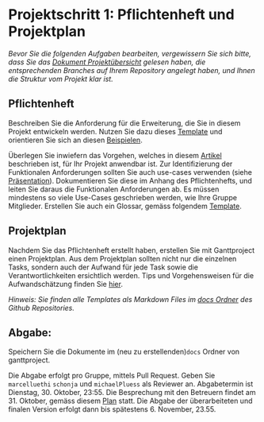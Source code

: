# Projektschritt 1: Pflichtenheft und Projektplan

*Bevor Sie die folgenden Aufgaben bearbeiten, vergewissern Sie sich bitte, dass Sie das [Dokument Projektübersicht](../project-summary.html) gelesen haben, die entsprechenden Branches auf Ihrem Repository angelegt haben, und Ihnen die Struktur vom Projekt klar ist.*

## Pflichtenheft
Beschreiben Sie die Anforderung für die Erweiterung, die Sie in diesem Projekt entwickeln werden. Nutzen Sie dazu dieses [Template](../templates/pflichtenheft-template.html) und orientieren Sie sich an diesen [Beispielen](https://adam.unibas.ch/goto_adam_file_732351_download.html).

Überlegen Sie inwiefern das Vorgehen, welches in diesem [Artikel](https://adam.unibas.ch/goto_adam_file_732353_download.html) beschrieben ist,
für Ihr Projekt anwendbar ist. Zur Identifizierung der Funktionalen Anforderungen sollten Sie auch use-cases verwenden (siehe [Präsentation](../../week6/slides/use-cases.html)). Dokumentieren Sie diese im Anhang des Pflichtenhefts, und leiten Sie daraus die Funktionalen Anforderungen ab. Es müssen mindestens so viele Use-Cases geschrieben werden, wie Ihre Gruppe Mitglieder. Erstellen Sie auch ein Glossar, gemäss folgendem [Template](../templates/glossar.html).

## Projektplan
Nachdem Sie das Pflichtenheft erstellt haben, erstellen Sie mit Ganttproject einen Projektplan. Aus dem Projektplan sollten nicht nur die einzelnen Tasks, sondern auch der Aufwand für jede Task sowie die Verantwortlichkeiten ersichtlich werden. Tips und Vorgehensweisen für die Aufwandschätzung finden Sie [hier](https://adam.unibas.ch/goto_adam_file_732352_download.html).

*Hinweis: Sie finden alle Templates als Markdown Files im [docs Ordner](https://github.com/unibas-sweng/software-engineering/tree/master/docs/project) des Github Repositories.*


## Abgabe: 
Speichern Sie die Dokumente im (neu zu erstellenden)```docs``` Ordner von ganttproject.

Die Abgabe erfolgt pro Gruppe, mittels Pull Request. Geben Sie ```marcelluethi``` ```schonja``` und ```michaelPluess``` als Reviewer an. Abgabetermin ist Dienstag, 30. Oktober, 23:55. 
Die Besprechung mit den Betreuern findet am 31. Oktober, gemäss diesem [Plan](https://adam.unibas.ch/goto_adam_fold_702724.html) statt. 
Die Abgabe der überarbeiteten und finalen Version erfolgt dann bis spätestens 6. November, 23.55.  